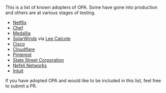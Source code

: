 This is a list of known adopters of OPA. Some have gone into production and
others are at various stages of testing.

* [Netflix](https://www.netflix.com)
* [Chef](https://www.chef.io/)
* [Medallia](https://www.medallia.com/)
* [SolarWinds](https://www.solarwinds.com/) via [Lee Calcote](https://github.com/leecalcote)
* [Cisco](https://www.cisco.com/)
* [Cloudflare](https://www.cloudflare.com/)
* [Pinterest](https://www.pinterest.com/)
* [State Street Corporation](http://www.statestreet.com/)
* [Nefeli Networks](https://nefeli.io)
* [Intuit](https://www.intuit.com/company/)

If you have adopted OPA and would like to be included in this list, feel free to
submit a PR.
